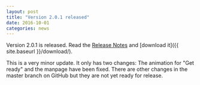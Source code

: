 ```yaml
---
layout: post
title: "Version 2.0.1 released"
date: 2016-10-01
categories: news
---
```

Version 2.0.1 is released. Read the [Release Notes](https://raw.githubusercontent.com/blockattack/blockattack-game/v2.0.X/ReleaseNotes-2.0.1.txt) and [download it]({{ site.baseurl }}/download/).

This is a very minor update. It only has two changes: The animation for "Get ready" and the manpage have been fixed.
There are other changes in the master branch on GitHub but they are not yet ready for release.
